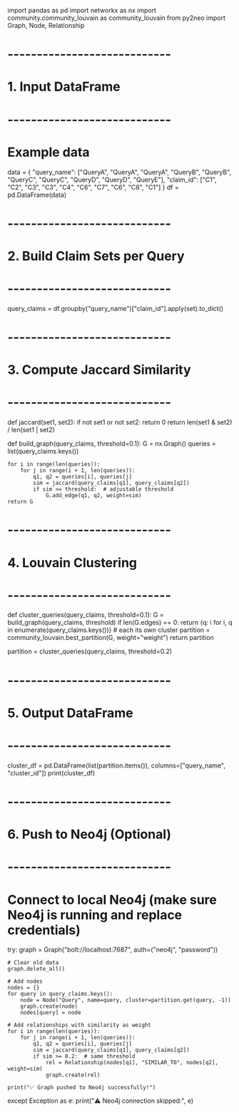 import pandas as pd
import networkx as nx
import community.community_louvain as community_louvain
from py2neo import Graph, Node, Relationship

# ----------------------------
# 1. Input DataFrame
# ----------------------------
# Example data
data = {
    "query_name": ["QueryA", "QueryA", "QueryA", "QueryB", "QueryB",
                   "QueryC", "QueryC", "QueryD", "QueryD", "QueryE"],
    "claim_id":  ["C1", "C2", "C3", "C3", "C4",
                  "C6", "C7", "C6", "C8", "C1"]
}
df = pd.DataFrame(data)

# ----------------------------
# 2. Build Claim Sets per Query
# ----------------------------
query_claims = df.groupby("query_name")["claim_id"].apply(set).to_dict()

# ----------------------------
# 3. Compute Jaccard Similarity
# ----------------------------
def jaccard(set1, set2):
    if not set1 or not set2:
        return 0
    return len(set1 & set2) / len(set1 | set2)

def build_graph(query_claims, threshold=0.1):
    G = nx.Graph()
    queries = list(query_claims.keys())

    for i in range(len(queries)):
        for j in range(i + 1, len(queries)):
            q1, q2 = queries[i], queries[j]
            sim = jaccard(query_claims[q1], query_claims[q2])
            if sim >= threshold:  # adjustable threshold
                G.add_edge(q1, q2, weight=sim)
    return G

# ----------------------------
# 4. Louvain Clustering
# ----------------------------
def cluster_queries(query_claims, threshold=0.1):
    G = build_graph(query_claims, threshold)
    if len(G.edges) == 0:
        return {q: i for i, q in enumerate(query_claims.keys())}  # each its own cluster
    partition = community_louvain.best_partition(G, weight="weight")
    return partition

partition = cluster_queries(query_claims, threshold=0.2)

# ----------------------------
# 5. Output DataFrame
# ----------------------------
cluster_df = pd.DataFrame(list(partition.items()), columns=["query_name", "cluster_id"])
print(cluster_df)

# ----------------------------
# 6. Push to Neo4j (Optional)
# ----------------------------
# Connect to local Neo4j (make sure Neo4j is running and replace credentials)
try:
    graph = Graph("bolt://localhost:7687", auth=("neo4j", "password"))

    # Clear old data
    graph.delete_all()

    # Add nodes
    nodes = {}
    for query in query_claims.keys():
        node = Node("Query", name=query, cluster=partition.get(query, -1))
        graph.create(node)
        nodes[query] = node

    # Add relationships with similarity as weight
    for i in range(len(queries)):
        for j in range(i + 1, len(queries)):
            q1, q2 = queries[i], queries[j]
            sim = jaccard(query_claims[q1], query_claims[q2])
            if sim >= 0.2:  # same threshold
                rel = Relationship(nodes[q1], "SIMILAR_TO", nodes[q2], weight=sim)
                graph.create(rel)

    print("✅ Graph pushed to Neo4j successfully!")

except Exception as e:
    print("⚠️ Neo4j connection skipped:", e)

